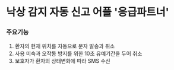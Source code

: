 # 낙상 감지 자동 신고 어플 '응급파트너'
### 주요기능
1. 환자의 현재 위치를 자동으로 문자 발송과 취소
2. 사용 미숙과 오작동 방지를 위한 10초 유예기간을 두어 취소
3. 보호자가 환자의 상태변화에 따라 SMS 수신
